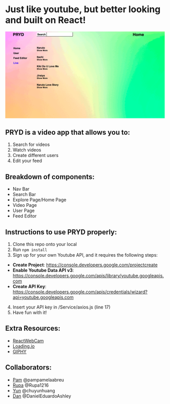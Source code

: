 # Just like youtube, but better looking and built on React!
![Image](src/components/assets/homepage.png)

## PRYD is a video app that allows you to:
1. Search for videos
2. Watch videos 
3. Create different users
4. Edit your feed
 
## Breakdown of components:
* Nav Bar
* Search Bar
* Explore Page/Home Page
* Video Page
* User Page
* Feed Editor

## Instructions to use PRYD properly:
1. Clone this repo onto your local 
2. Run `npm install` 
3. Sign up for your own Youtube API, and it requires the following steps:
* **Create Project**: https://console.developers.google.com/projectcreate
* **Enable Youtube Data API v3**: https://console.developers.google.com/apis/library/youtube.googleapis.com
* **Create API Key**: https://console.developers.google.com/apis/credentials/wizard?api=youtube.googleapis.com 
4. Insert your API key in /Service/axios.js (line 17)
5. Have fun with it!

## Extra Resources:
* [ReactWebCam](https://www.npmjs.com/package/react-webcam)
* [Loading.io](https://loading.io)
* [GIPHY](https://giphy.com)

## Collaborators:
* [Pam](https://www.linkedin.com/in/pamela-abreu) @pampamelaabreu
* [Rupa](https://www.linkedin.com/in/sdatta87) @Rupa1216 
* [Yun](https://www.linkedin.com/in/chuyun-yun-huang) @chuyunhuang 
* [Dan](https://www.linkedin.com/in/daniel-ashley-2907bb146) @DanielEduardoAshley